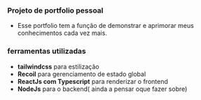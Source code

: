 ### Projeto de portfolio pessoal

* Esse portfolio tem a função de demonstrar e aprimorar meus conhecimentos cada vez mais.
### ferramentas utilizadas

* **tailwindcss** para estilização
* **Recoil** para gerenciamento de estado global
* **ReactJs com Typescript** para renderizar o frontend
* **NodeJs** para o backend( ainda a pensar oque fazer sobre)

